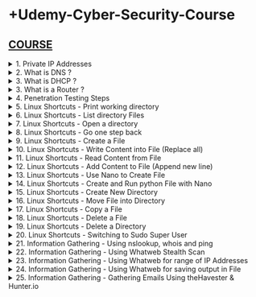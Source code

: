 # +Udemy-Cyber-Security-Course

## [COURSE](https://www.udemy.com/course/complete-ethical-hacking-bootcamp-zero-to-mastery/learn/lecture/21375116#overview)

<details>
<summary>1. Private IP Addresses </summary>

## Private IP Addresses

- Range from 10.0.0.0 to 10.255.255.255 — a 10.0.0.0 network with a 255.0.0.0 or an /8 (8-bit) mask 
- Range from 172.16.0.0 to 172.31.255.255 — a 172.16.0.0 network with a 255.240.0.0 (or a 12-bit) mask
- A 192.168.0.0 to 192.168.255.255 range, which is a 192.168.0.0 network masked by 255.255.0.0 or /16 
- A special range 100.64.0.0 to 100.127.255.255 with a 255.192.0.0 or /10 network mask

# #END</details>

<details>
<summary>2. What is DNS ? </summary>

## What is DNS ?

Domain Name Server (DNS) is a standard protocol that helps Internet users discover websites using human readable addresses. Like a phonebook which lets you look up the name of a person and discover their number, DNS lets you type the address of a website and automatically discover the Internet Protocol (IP) address for that website. 

# #END</details>

<details>
<summary>3. What is DHCP ? </summary>

## What is DHCP ?

Dynamic Host Configuration Protocol (DHCP) is a network management protocol used to automate the process of configuring devices on IP networks, thus allowing them to use network services such as DNS, NTP, and any communication protocol based on UDP or TCP. A DHCP server dynamically assigns an IP address and other network configuration parameters to each device on a network so they can communicate with other IP networks. 

# #END</details>

<details>
<summary>3. What is a Router ?  </summary>

## What is a Router ? 

- A router is a device that communicates between the internet and the devices in your home that connect to the internet. As its name implies, it “routes” traffic between the devices and the internet.
- A router is a physical or virtual appliance that passes information between two or more packet-switched computer networks. A router inspects a given data packet's destination Internet Protocol address (IP address), calculates the best way for it to reach its destination and then forwards it accordingly.
- A router is a common type of gateway. It is positioned where two or more networks meet at each point of presence on the internet. Hundreds of routers might forward a single packet as it moves from one network to the next on the way to its final destination.

# #END</details>

<details>
<summary>4. Penetration Testing Steps  </summary>

## Penetration Testing Steps

1. Information Gathering
2. Scanning
3. Gaining Access (Exploitation)
4. Maintaining Access
5. Covering Tracks

# #END</details>

<details>
<summary>5. Linux Shortcuts - Print working directory </summary>

## Linux Shortcuts - Print working directory

```x
pwd
```

/home/whitehacker

# #END</details>

<details>
<summary>6. Linux Shortcuts - List directory Files </summary>

## Linux Shortcuts - List directory Files

```x
ls
```

Desktop Documents Music Pictures Public Templates Videos 

# #END</details>

<details>
<summary>7. Linux Shortcuts - Open a directory </summary>

## Linux Shortcuts - Open a directory

```x
cd Documents
pwd
```

/home/whitehacker/Documents

# #END</details>

<details>
<summary>8. Linux Shortcuts - Go one step back </summary>

## Linux Shortcuts - Go one step back

```x
cd ..
pwd
```

/home/whitehacker

# #END</details>

<details>
<summary>9. Linux Shortcuts - Create a File </summary>

## Linux Shortcuts - Create a File

```x
cd Desktop
touch file1.txt
ls
```

file1.txt

# #END</details>

<details>
<summary>10. Linux Shortcuts - Write Content into File (Replace all)</summary>

## Linux Shortcuts - Write Content into File (Replace all)

```x
echo Today is a really good day! > file1.txt
ls
```

file1.txt

# #END</details>

<details>
<summary>11. Linux Shortcuts - Read Content from File </summary>

## Linux Shortcuts - Read Content from File

```x
cat file1.txt
```

Today is a really good day!

# #END</details>

<details>
<summary>12. Linux Shortcuts - Add Content to File (Append new line) </summary>

## Linux Shortcuts - Add Content to File (Append new line)

```x
echo Hello World! >> file1.txt
cat file1.txt
```

```txt
Today is a really good day!
Hello World!
```

# #END</details>

<details>
<summary>13. Linux Shortcuts - Use Nano to Create File </summary>

## Linux Shortcuts - Use Nano to Create File

```x
nano file2.txt
```

<img width="1131" alt="image" src="https://github.com/user-attachments/assets/cd394c3a-6996-4579-a926-3b0ce9e533f0">

## To Save and Exit Nano

```x
Ctrl + O
Enter
Ctrl + X
```

## To View created File

```x
cat file2.txt
```

```x
This is the second File
I love the Summers more
```

<img width="1131" alt="image" src="https://github.com/user-attachments/assets/c476cd36-9054-4d07-af5b-e49dd5fc0cdb">

# #END</details>

<details>
<summary>14. Linux Shortcuts - Create and Run python File with Nano </summary>

## Linux Shortcuts - Create and Run python File with Nano

```x
nano greeting.py
```

<img width="1131" alt="image" src="https://github.com/user-attachments/assets/c649366d-5099-452c-aba4-0ae538b72d32">

## Run Python file

```x
python3 greeting.py
```

<img width="1131" alt="image" src="https://github.com/user-attachments/assets/7a04f921-3796-47cc-a86f-52629e3fd627">

# #END</details>

<details>
<summary>15. Linux Shortcuts - Create New Directory </summary>

## Linux Shortcuts - Create New Directory

```x
mkdir myfolder
ls
```

file1.txt  file2.txt  greeting.py  myfolder

<img width="1131" alt="image" src="https://github.com/user-attachments/assets/e4b0c859-083a-49ca-91b8-5b883c035f69">

# #END</details>

<details>
<summary>16. Linux Shortcuts - Move File into Directory </summary>

## Linux Shortcuts - Move File into Directory

```x
mv greeting.py myfolder
ls
```

file1.txt  file2.txt  myfolder

<img width="1131" alt="image" src="https://github.com/user-attachments/assets/6021d2e2-efc2-4fc5-8798-6e5ec87eb532">

# #END</details>

<details>
<summary>17. Linux Shortcuts - Copy a File </summary>

## Linux Shortcuts - Copy a File

```x
cp file2.txt file3.txt
```

<img width="995" alt="image" src="https://github.com/user-attachments/assets/e3dde66b-dfe9-451f-b1f4-b96d62eaf21a">

# #END</details>

<details>
<summary>18. Linux Shortcuts - Delete a File </summary>

## Linux Shortcuts - Delete a File

```x
rm file3.txt
```

<img width="995" alt="image" src="https://github.com/user-attachments/assets/6bb9f671-0c89-4bbb-a536-105bb32b6e88">

# #END</details>

<details>
<summary>19. Linux Shortcuts - Delete a Directory </summary>

## Linux Shortcuts - Delete a Directory

```x
cd myfolder
mkdir myfolder2
ls
rm -r myfolder2
```

<img width="995" alt="image" src="https://github.com/user-attachments/assets/63ab122d-5303-4eef-b277-1da99eadb419">

# #END</details>

<details>
<summary>20. Linux Shortcuts - Switching to Sudo Super User </summary>

## Linux Shortcuts - Switching to Sudo Super User

```x
sudo su

exit
```

<img width="995" alt="image" src="https://github.com/user-attachments/assets/9a7cb8fd-7bb2-4eef-aba7-341b299ff096">

# #END</details>

<details>
<summary>21. Information Gathering - Using nslookup, whois and ping </summary>

## Information Gathering - Using nslookup, whois and ping

```x
ping facebook.com
ping etf.bg.ac.rs
```

```x
nslookup facebook.com
nslookup etf.bg.ac.rs
```

```x
whois facebook.com
whois etf.bg.ac.rs
```

<img width="1067" alt="image" src="https://github.com/user-attachments/assets/0a73613e-ba75-42b4-aa1c-517b3696d4fa">
<img width="1067" alt="image" src="https://github.com/user-attachments/assets/da773dab-e3c2-4c9c-b152-ad6f58cf0dc9">
<img width="1076" alt="image" src="https://github.com/user-attachments/assets/8f3ce071-078c-40b5-bbb8-3c9f6ddf65c8">
<img width="1067" alt="image" src="https://github.com/user-attachments/assets/8396128a-8f56-4b32-b24e-250b4a614299">
<img width="1067" alt="image" src="https://github.com/user-attachments/assets/a6342c87-6006-4c9e-a793-07f3c61d8172">
<img width="1067" alt="image" src="https://github.com/user-attachments/assets/879358a6-9779-460e-9a55-2736bb597895">

# #END</details>

<details>
<summary>22. Information Gathering - Using Whatweb Stealth Scan </summary>

## Information Gathering - Using Whatweb Stealth Scan

```x
whatweb
whatweb --help
whatweb arh.bg.ac.rs
whatweb arh.bg.ac.rs -v
```

<img width="1067" alt="image" src="https://github.com/user-attachments/assets/5404d603-0d3e-437e-83e3-4363d56fd8df">
<img width="1067" alt="image" src="https://github.com/user-attachments/assets/5b642d1b-4abe-4eb7-8589-c38d0f0b8ddf">
<img width="1067" alt="image" src="https://github.com/user-attachments/assets/d0a69b77-5bed-4a3b-96d6-3d2cb1f5e88d">
<img width="1067" alt="image" src="https://github.com/user-attachments/assets/3a3a0ac7-3364-4b53-b790-57968aef2944">
<img width="1067" alt="image" src="https://github.com/user-attachments/assets/e89dab81-841e-4aeb-9b52-213e12c28bbd">
<img width="1067" alt="image" src="https://github.com/user-attachments/assets/8d84b5d3-b956-4a87-a6da-84ff712fe1a1">
<img width="1067" alt="image" src="https://github.com/user-attachments/assets/906e4da2-cdbe-4ccf-be41-892b9d2e35e4">

# #END</details>

<details>
<summary>23. Information Gathering - Using Whatweb for range of IP Addresses </summary>

## Information Gathering - Using Whatweb for range of IP Addresses

```x
ifconfig
--> 10.0.2.4

whatweb 10.0.2.1-10.0.2.255 --aggression 3 -v --no-errors
```

```x
nslookup facebook.com
whois facebook.com
--> 157.240.3.35

whatweb 157.240.3.30-157.240.3.40 --aggression 1 -v --no-errors
```

<img width="1067" alt="image" src="https://github.com/user-attachments/assets/1655b188-6c1b-48ad-b28d-cdcb5f31601d">
<img width="1067" alt="image" src="https://github.com/user-attachments/assets/9c85f88f-9df2-4dd6-81a1-895eb959f436">
<img width="1067" alt="image" src="https://github.com/user-attachments/assets/06736936-6103-4aec-9308-ad3710e6fad3">

# #END</details>

<details>
<summary>24. Information Gathering - Using Whatweb for saving output in File </summary>

## Information Gathering - Using Whatweb for saving output in File

```x
whatweb --help

whatweb 157.240.3.30-157.240.3.40 --aggression 1 -v --no-errors --log-verbose=output
whatweb 10.0.0.1-10.0.0.255 --aggression 3 -v --no-errors --log-verbose=outputhome
```

<img width="1067" alt="image" src="https://github.com/user-attachments/assets/888c6f13-fdcb-4066-9218-f010d53c63f8">
<img width="1067" alt="image" src="https://github.com/user-attachments/assets/28f6854e-ab79-40bb-8358-21bd8ff4a29b">
<img width="1067" alt="image" src="https://github.com/user-attachments/assets/bc713b0b-9ff0-4d44-b7fd-796df3e71ee8">
<img width="1067" alt="image" src="https://github.com/user-attachments/assets/5b1731c1-6b07-4b9c-ab0b-8a88b73ef470">

# #END</details>

<details>
<summary>25. Information Gathering - Gathering Emails Using theHavester & Hunter.io </summary>

## Information Gathering - Gathering Emails Using theHavester & Hunter.io

```x

```

```x

```

```x

```

```x

```

```x

```

```x

```

```x

```

```x

```

```x

```

```x

```

```x

```

```x

```

```x

```

```x

```

```x

```

# #END</details>

